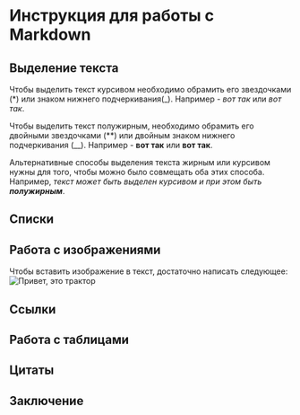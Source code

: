 # Инструкция для работы с Markdown

## Выделение текста

Чтобы выделить текст курсивом необходимо обрамить его звездочками (*) или знаком нижнего подчеркивания(_). Например - *вот так* или _вот так_.

Чтобы выделить текст полужирным, необходимо обрамить его двойными звездочками (**) или двойным знаком нижнего подчеркивания (__). Например - **вот так** или __вот так__.

Альтернативные способы выделения текста жирным или курсивом нужны для того, чтобы можно было совмещать оба этих способа. Например, _текст может быть выделен курсивом и при этом быть **полужирным**_.

## Списки



## Работа с изображениями

Чтобы вставить изображение в текст, достаточно написать следующее: ![Привет, это трактор](трактор.jpg)

## Cсылки

## Работа с таблицами

## Цитаты

## Заключение